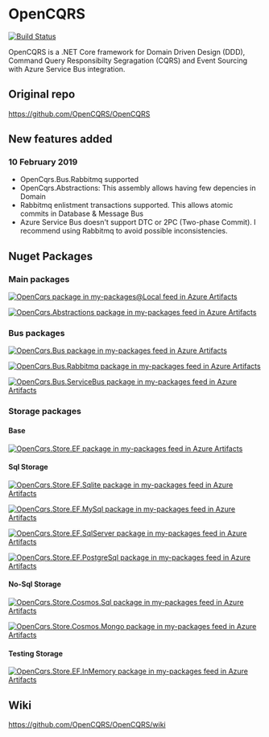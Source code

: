 # OpenCQRS

[![Build Status](https://jmserrano-dev.visualstudio.com/OpenCQRS/_apis/build/status/Master?branchName=master)](https://jmserrano-dev.visualstudio.com/OpenCQRS/_build/latest?definitionId=10&branchName=master)

OpenCQRS is a .NET Core framework for Domain Driven Design (DDD), Command Query Responsibilty Segragation (CQRS) and Event Sourcing with Azure Service Bus integration.

## Original repo
https://github.com/OpenCQRS/OpenCQRS

## New features added

### 10 February 2019
- OpenCqrs.Bus.Rabbitmq supported
- OpenCqrs.Abstractions: This assembly allows having few depencies in Domain
- Rabbitmq enlistment transactions supported. This allows atomic commits in Database & Message Bus
- Azure Service Bus doesn't support DTC or 2PC (Two-phase Commit). I recommend using Rabbitmq to avoid possible inconsistencies.


## Nuget Packages

### Main packages

[![OpenCqrs package in my-packages@Local feed in Azure Artifacts](https://img.shields.io/badge/OpenCqrs-6.0.1-blue.svg?style=flat&logo=nuget)](https://dev.azure.com/jmserrano-dev/OpenCQRS/_packaging?_a=package&feed=2891ba2e-c8f5-43fe-ab5f-412f20a0c5fe@eec5fdcc-c0db-460d-a785-0fc66aaa0ed5&package=c79fbcf4-2aee-4e3d-8a30-00414059e584&preferRelease=true)

[![OpenCqrs.Abstractions package in my-packages feed in Azure Artifacts](https://img.shields.io/badge/OpenCqrs.Abstractions-6.0.1-blue.svg?style=flat&logo=nuget)](https://dev.azure.com/jmserrano-dev/OpenCQRS/_packaging?_a=package&feed=2891ba2e-c8f5-43fe-ab5f-412f20a0c5fe&package=c89288be-62e4-4514-9a1d-c872b1328f89&preferRelease=true)

### Bus packages

[![OpenCqrs.Bus package in my-packages feed in Azure Artifacts](https://img.shields.io/badge/OpenCqrs.Bus-6.0.1-blue.svg?style=flat&logo=nuget)](https://dev.azure.com/jmserrano-dev/OpenCQRS/_packaging?_a=package&feed=2891ba2e-c8f5-43fe-ab5f-412f20a0c5fe&package=6d58f7e7-7f26-4160-b350-fcfbe15287c8&preferRelease=true)

[![OpenCqrs.Bus.Rabbitmq package in my-packages feed in Azure Artifacts](https://img.shields.io/badge/OpenCqrs.Bus.Rabbitqm-6.0.1-blue.svg?style=flat&logo=nuget)](https://dev.azure.com/jmserrano-dev/OpenCQRS/_packaging?_a=package&feed=2891ba2e-c8f5-43fe-ab5f-412f20a0c5fe&package=ca3634b5-f032-4d1d-aa84-85f3afa26fb5&preferRelease=true)

[![OpenCqrs.Bus.ServiceBus package in my-packages feed in Azure Artifacts](https://img.shields.io/badge/OpenCqrs.Bus.ServiceBus-6.0.1-blue.svg?style=flat&logo=nuget)](https://dev.azure.com/jmserrano-dev/OpenCQRS/_packaging?_a=package&feed=2891ba2e-c8f5-43fe-ab5f-412f20a0c5fe&package=29717ec0-e267-483e-8b34-2b4bfc7799e0&preferRelease=true)

### Storage packages

#### Base

[![OpenCqrs.Store.EF package in my-packages feed in Azure Artifacts](https://img.shields.io/badge/OpenCqrs.Store.EF-6.0.1-blue.svg?style=flat&logo=nuget)](https://dev.azure.com/jmserrano-dev/OpenCQRS/_packaging?_a=package&feed=2891ba2e-c8f5-43fe-ab5f-412f20a0c5fe&package=839f0bb3-e305-4382-bf62-58e585be8a41&preferRelease=true)

#### Sql Storage

[![OpenCqrs.Store.EF.Sqlite package in my-packages feed in Azure Artifacts](https://img.shields.io/badge/OpenCqrs.Store.EF.Sqlite-6.0.1-blue.svg?style=flat&logo=nuget)](https://dev.azure.com/jmserrano-dev/OpenCQRS/_packaging?_a=package&feed=2891ba2e-c8f5-43fe-ab5f-412f20a0c5fe&package=867a745f-1d99-422d-b34c-f5899dfd215b&preferRelease=true)

[![OpenCqrs.Store.EF.MySql package in my-packages feed in Azure Artifacts](https://img.shields.io/badge/OpenCqrs.Store.EF.MySql-6.0.1-blue.svg?style=flat&logo=nuget)](https://dev.azure.com/jmserrano-dev/OpenCQRS/_packaging?_a=package&feed=2891ba2e-c8f5-43fe-ab5f-412f20a0c5fe&package=c595d1d1-3aa3-4c29-9911-97cc792b3ad2&preferRelease=true)

[![OpenCqrs.Store.EF.SqlServer package in my-packages feed in Azure Artifacts](https://img.shields.io/badge/OpenCqrs.Store.EF.SqlServer-6.0.1-blue.svg?style=flat&logo=nuget)](https://dev.azure.com/jmserrano-dev/OpenCQRS/_packaging?_a=package&feed=2891ba2e-c8f5-43fe-ab5f-412f20a0c5fe&package=b2119a67-3e14-4ee7-992f-bd527f873c74&preferRelease=true)

[![OpenCqrs.Store.EF.PostgreSql package in my-packages feed in Azure Artifacts](https://img.shields.io/badge/OpenCqrs.Store.EF.PostgreSql-6.0.1-blue.svg?style=flat&logo=nuget)](https://dev.azure.com/jmserrano-dev/OpenCQRS/_packaging?_a=package&feed=2891ba2e-c8f5-43fe-ab5f-412f20a0c5fe&package=f0676415-f9de-4fdb-b6f7-7fdeeb570ca5&preferRelease=true)

#### No-Sql Storage

[![OpenCqrs.Store.Cosmos.Sql package in my-packages feed in Azure Artifacts](https://img.shields.io/badge/OpenCqrs.Store.Cosmos.Sql-6.0.1-blue.svg?style=flat&logo=nuget)](https://dev.azure.com/jmserrano-dev/OpenCQRS/_packaging?_a=package&feed=2891ba2e-c8f5-43fe-ab5f-412f20a0c5fe&package=525aa782-db93-4468-b30a-4e003ad7a026&preferRelease=true)

[![OpenCqrs.Store.Cosmos.Mongo package in my-packages feed in Azure Artifacts](https://img.shields.io/badge/OpenCqrs.Store.Cosmos.Mongo-6.0.1-blue.svg?style=flat&logo=nuget)](https://dev.azure.com/jmserrano-dev/OpenCQRS/_packaging?_a=package&feed=2891ba2e-c8f5-43fe-ab5f-412f20a0c5fe&package=953151b9-b61a-437e-a4cc-d22721397b30&preferRelease=true)

#### Testing Storage

[![OpenCqrs.Store.EF.InMemory package in my-packages feed in Azure Artifacts](https://img.shields.io/badge/OpenCqrs.Store.EF.InMemory-6.0.1-blue.svg?style=flat&logo=nuget)](https://dev.azure.com/jmserrano-dev/OpenCQRS/_packaging?_a=package&feed=2891ba2e-c8f5-43fe-ab5f-412f20a0c5fe&package=d6aefe16-08db-41c8-a340-31bd774070c2&preferRelease=true)

## Wiki

https://github.com/OpenCQRS/OpenCQRS/wiki